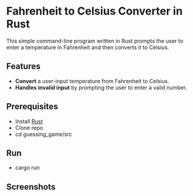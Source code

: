 # Fahrenheit to Celsius Converter in Rust
This simple command-line program written in Rust prompts the user to enter a temperature in Fahrenheit and then converts it to Celsius.

## Features
* **Convert** a user-input temperature from Fahrenheit to Celsius.
* **Handles invalid input** by prompting the user to enter a valid number.

## Prerequisites
* Install [Rust](https://www.rust-lang.org/)
* Clone repo
* cd guessing_game/src

## Run
* cargo run

## Screenshots
